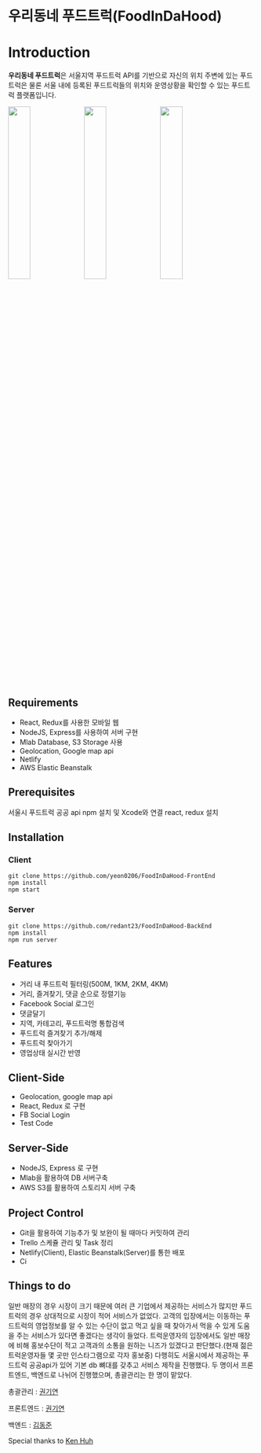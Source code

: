 # **우리동네 푸드트럭(FoodInDaHood)**

# Introduction

**우리동네 푸드트럭**은 서울지역 푸드트럭 API를 기반으로 자신의 위치 주변에 있는 푸드트럭은 물론 서울 내에 등록된 푸드트럭들의 위치와 운영상황을 확인할 수 있는 푸드트럭 플랫폼입니다.

<img src="https://s3.ap-northeast-2.amazonaws.com/foodindahood/%E1%84%91%E1%85%AE%E1%84%83%E1%85%B3%E1%84%90%E1%85%B3%E1%84%85%E1%85%A5%E1%86%A81.png" width="30%" height="30%"></img>
<img src="https://s3.ap-northeast-2.amazonaws.com/foodindahood/%E1%84%91%E1%85%AE%E1%84%83%E1%85%B32.png" width="30%" height="30%"></img>
<img src="https://s3.ap-northeast-2.amazonaws.com/foodindahood/%E1%84%91%E1%85%AE%E1%84%83%E1%85%B3%E1%84%90%E1%85%B3%E1%84%85%E1%85%A5%E1%86%A83.png" width="30%" height="30%"></img>


## Requirements


- React, Redux를 사용한 모바일 웹
- NodeJS, Express를 사용하여 서버 구현
- Mlab Database, S3 Storage 사용
- Geolocation, Google map api
- Netlify
- AWS Elastic Beanstalk


## Prerequisites

서울시 푸드트럭 공공 api
npm 설치 및 Xcode와 연결
react, redux 설치

## Installation

### Client
```
git clone https://github.com/yeon0206/FoodInDaHood-FrontEnd
npm install
npm start

```

### Server
```
git clone https://github.com/redant23/FoodInDaHood-BackEnd
npm install
npm run server

```

## Features

- 거리 내 푸드트럭 필터링(500M, 1KM, 2KM, 4KM)
- 거리, 즐겨찾기, 댓글 순으로 정렬기능
- Facebook Social 로그인
- 댓글달기
- 지역, 카테고리, 푸드트럭명 통합검색
- 푸드트럭 즐겨찾기 추가/해제
- 푸드트럭 찾아가기
- 영업상태 실시간 반영


## Client-Side

- Geolocation, google map api
- React, Redux 로 구현
- FB Social Login
- Test Code

## Server-Side

- NodeJS, Express 로 구현
- Mlab을 활용하여 DB 서버구축
- AWS S3를 활용하여 스토리지 서버 구축



## Project Control

- Git을 활용하여 기능추가 및 보완이 될 때마다 커밋하여 관리
- Trello 스케쥴 관리 및 Task 정리
- Netlify(Client), Elastic Beanstalk(Server)를 통한 배포
- Ci 


## Things to do

일반 매장의 경우 시장이 크기 때문에 여러 큰 기업에서 제공하는 서비스가 많지만 푸드트럭의 경우 상대적으로 시장이 적어
서비스가 없었다. 고객의 입장에서는 이동하는 푸드트럭의 영업정보를 알 수 있는 수단이 없고 먹고 싶을 때 찾아가서 먹을 수 있게 
도움을 주는 서비스가 있다면 좋겠다는 생각이 들었다. 트럭운영자의 입장에서도 일반 매장에 비해 홍보수단이 적고 고객과의 소통을 원하는
니즈가 있겠다고 판단했다.(현재 젊은 트럭운영자들 몇 곳만 인스타그램으로 각자 홍보중)
다행히도 서울시에서 제공하는 푸드트럭 공공api가 있어 기본 db 뼈대를 갖추고 서비스 제작을 진행했다.
두 명이서 프론트엔드, 백엔드로 나뉘어 진행했으며, 총괄관리는 한 명이 맡았다.

총괄관리 : [권기연](https://github.com/yeon0206)

프론트엔드 : [권기연](https://github.com/yeon0206)

백엔드 : [김동준](https://github.com/redant23)


Special thanks to [Ken Huh](https://github.com/Ken123777)
